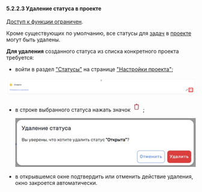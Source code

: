 #### 5.2.2.3 Удаление статуса в проекте  

[Доступ к функции ограничен](9_roles_&_access/9.2_access.md).  

Кроме существующих по умолчанию, все статусы для [задач](6_task/6_task.md) в [проекте](5_project/5_project.md) могут быть удалены.

**Для удаления** созданного статуса из списка конкретного проекта требуется:  

- войти в раздел ["Статусы"](5_project/5.2_settings/5.2.2_states/5.2.2_states.md) на странице ["Настройки проекта"](5_project/5.2_settings/5.2_settings.md);

 ![5.2.2.3-1](/imgs/5.2.2.3-1.jpg)

- в строке выбранного статуса нажать значок ![удалить](/imgs/удалить.jpg);

  ![5.2.2.3-2](/imgs/5.2.2.3-2.jpg)

- в открывшемся окне подтвердить или отменить действие удаления, окно закроется автоматически.
